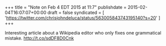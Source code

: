 +++
title = "Note on Feb 4 EDT 2015 at 11:7"
publishdate = 2015-02-04T16:07:07+00:00
draft = false
syndicated = [ 'https://twitter.com/chrisjohndeluca/status/563005843743195140?s=20' ]
+++

Interesting article about a Wikipedia editor who only fixes one grammatical mistake. http://t.co/sdDF8D0Cnk
